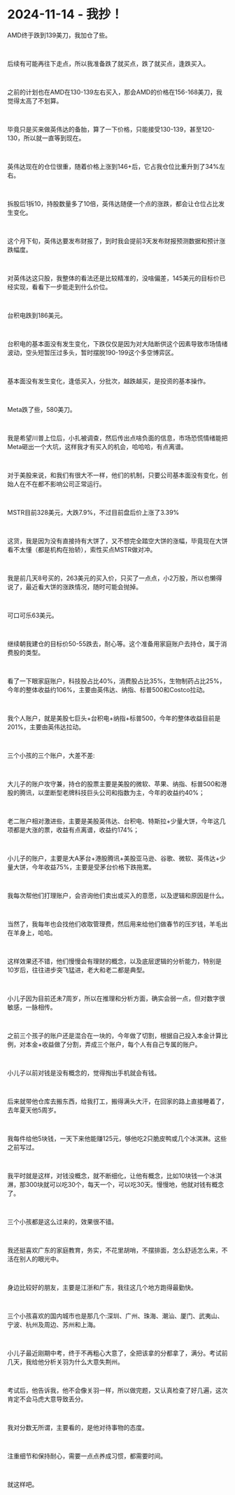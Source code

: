 # 2024-11-14 - 我抄！

<p style="visibility: visible;">AMD终于跌到139美刀，我加仓了些。</p><p style="visibility: visible;"><br style="visibility: visible;"></p><p style="visibility: visible;">后续有可能再往下走点，所以我准备跌了就买点，跌了就买点，逢跌买入。</p><p style="visibility: visible;"><br style="visibility: visible;"></p><p style="visibility: visible;">之前的计划也在AMD在130-139左右买入，那会AMD的价格在156-168美刀，我觉得太高了不划算。</p><p style="visibility: visible;"><br style="visibility: visible;"></p><p style="visibility: visible;">毕竟只是买来做英伟达的备胎，算了一下价格，只能接受130-139，甚至120-130，所以就一直等到现在。</p><p style="visibility: visible;"><br style="visibility: visible;"></p><p style="visibility: visible;">英伟达现在的仓位很重，随着价格上涨到146+后，它占我仓位比重升到了34%左右。</p><p style="visibility: visible;"><br style="visibility: visible;"></p><p style="visibility: visible;">拆股后1拆10，持股数量多了10倍，英伟达随便一个点的涨跌，都会让仓位占比发生变化。</p><p style="visibility: visible;"><br style="visibility: visible;"></p><p style="visibility: visible;">这个月下旬，英伟达要发布财报了，到时我会提前3天发布财报预测数据和预计涨跌幅度。</p><p style="visibility: visible;"><br style="visibility: visible;"></p><p style="visibility: visible;">对英伟达这只股，我整体的看法还是比较精准的，没啥偏差，145美元的目标价已经实现，看看下一步能走到什么价位。</p><p style="visibility: visible;"><br style="visibility: visible;"></p><p style="visibility: visible;">台积电跌到186美元。</p><p style="visibility: visible;"><br style="visibility: visible;"></p><p style="visibility: visible;">台积电的基本面没有发生变化，下跌仅仅是因为对大陆断供这个因素导致市场情绪波动，空头短暂压过多头，暂时摆脱190-199这个多空博弈区。</p><p style="visibility: visible;"><br style="visibility: visible;"></p><p style="visibility: visible;">基本面没有发生变化，逢低买入，分批次，越跌越买，是投资的基本操作。</p><p style="visibility: visible;"><br style="visibility: visible;"></p><p style="visibility: visible;">Meta跌了些，580美刀。</p><p style="visibility: visible;"><br style="visibility: visible;"></p><p style="visibility: visible;">我是希望川普上位后，小扎被调查，然后传出点啥负面的信息，市场恐慌情绪能把Meta砸出一个大坑，这样我才有买入的机会，哈哈哈，有点离谱。</p><p style="visibility: visible;"><br style="visibility: visible;"></p><p style="visibility: visible;">对于美股来说，和我们有很大不一样，他们的机制，只要公司基本面没有变化，创始人在不在都不影响公司正常运行。</p><p style="visibility: visible;"><br style="visibility: visible;"></p><p style="visibility: visible;">MSTR目前328美元，大跌7.9%，不过目前盘后价上涨了3.39%</p><p style="visibility: visible;"><br style="visibility: visible;"></p><p style="visibility: visible;">这货，我是因为没有直接持有大饼了，又不想完全踏空大饼的涨幅，毕竟现在大饼看不太懂（都是机构在抬轿），索性买点MSTR做对冲。</p><p style="visibility: visible;"><br style="visibility: visible;"></p><p>我是前几天8号买的，263美元的买入价，只买了一点点，小2万股，所以也懒得说了，最近看大饼的涨跌情况，随时可能会抛掉。</p><p><br></p><p>可口可乐63美元。</p><p><br></p><p>继续朝我建仓的目标价50-55跌去，耐心等。这个准备用家庭账户去持仓，属于消费股的类型。</p><p><br></p><p>看了一下眼家庭账户，科技股占比40%，消费股占比35%，生物制药占比25%，今年的整体收益约106%，主要由英伟达、纳指、标普500和Costco拉动。</p><p><br></p><p>我个人账户，就是美股七巨头+台积电+纳指+标普500，今年的整体收益目前是201%，主要由英伟达拉动。</p><p><br></p><p>三个小孩的三个账户，大差不差:</p><p><br></p><p>大儿子的账户攻守兼，持仓的股票主要是美股的微软、苹果、纳指、标普500和港股的腾讯，以垄断型老牌科技巨头公司和指数为主，今年的收益约40%；</p><p><br></p><p>老二账户相对激进些，主要是美股英伟达、台积电、特斯拉+少量大饼，今年这几项都是大涨的票，收益有点离谱，收益约174%；</p><p><br></p><p>小儿子的账户，主要是大A茅台+港股腾讯+美股亚马逊、谷歌、微软、英伟达+少量大饼，今年收益75%，主要是受茅台价格下跌拖累。</p><p><br></p><p>我每次帮他们打理账户，会咨询他们卖出或买入的意愿，以及逻辑和原因是什么。</p><p><br></p><p>当然了，我每年也会找他们收取管理费，然后用来给他们做春节的压岁钱，羊毛出在羊身上，哈哈。</p><p><br></p><p>这样效果还不错，他们慢慢会有理财的概念，以及底层逻辑的分析能力，特别是10岁后，往往进步突飞猛进，老大和老二都是典型。</p><p><br></p><p>小儿子因为目前还未7周岁，所以在推理和分析方面，确实会弱一点，但对数字很敏感，一脉相传。</p><p><br></p><p>之前三个孩子的账户还是混合在一块的，今年做了切割，根据自己投入本金计算比例，对本金+收益做了分割，弄成三个账户，每个人有自己专属的账户。</p><p><br></p><p>小儿子以前对钱是没有概念的，觉得掏出手机就会有钱。</p><p><br></p><p>后来就带他仓库去搬东西，给我打工，搬得满头大汗，在回家的路上直接睡着了，去年夏天他5周岁。</p><p><br></p><p>我每件给他5块钱，一天下来他能赚125元，够他吃2只脆皮鸭或几个冰淇淋。这些之前写过。</p><p><br></p><p>我平时就是这样，对钱没概念，就不断细化，让他有概念，比如10块钱一个冰淇淋，那300块就可以吃30个，每天一个，可以吃30天。慢慢地，他就对钱有概念了。</p><p><br></p><p>三个小孩都是这么过来的，效果很不错。</p><p><br></p><p>我还挺喜欢广东的家庭教育，务实，不花里胡哨，不摆排面，怎么舒适怎么来，不活在别人的眼光中。</p><p><br></p><p>身边比较好的朋友，主要是江浙和广东，我往这几个地方跑得最勤快。</p><p><br></p><p>三个小孩喜欢的国内城市也是那几个:深圳、广州、珠海、潮汕、厦门、武夷山、宁波、杭州及周边、苏州和上海。</p><p><br></p><p>小儿子最近刚期中考，终于不再粗心大意了，全把该拿的分都拿了，满分。考试前几天，我给他分析关羽为什么大意失荆州。</p><p><br></p><p>考试后，他告诉我，他不会像关羽一样，所以做完题，又认真检查了好几遍，这次肯定不会马虎大意导致丢分。</p><p><br></p><p>我对分数无所谓，主要看的，是他对待事物的态度。</p><p><br></p><p>注重细节和保持耐心，需要一点点养成习惯，都需要时间。</p><p><br></p><p>就这样吧。</p><p style="display: none;"><mp-style-type data-value="10000"></mp-style-type></p>